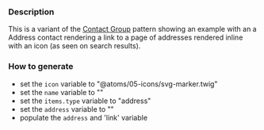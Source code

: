 ### Description
This is a variant of the [Contact Group](./?p=molecules-contact-group) pattern showing an example with an a Address contact rendering a link to a page of addresses rendered inline with an icon (as seen on search results).

### How to generate
* set the `icon` variable to "@atoms/05-icons/svg-marker.twig"
* set the `name` variable to ""
* set the `items.type` variable to "address"
* set the `address` variable to ""
* populate the `address` and 'link' variable
